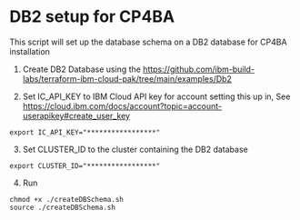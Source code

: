 # DB2 setup for CP4BA

This script will set up the database schema on a DB2 database for CP4BA installation

1. Create DB2 Database using the https://github.com/ibm-build-labs/terraform-ibm-cloud-pak/tree/main/examples/Db2 

2. Set IC_API_KEY to IBM Cloud API key for account setting this up in, See https://cloud.ibm.com/docs/account?topic=account-userapikey#create_user_key

  ```
  export IC_API_KEY="*****************"
  ```

3. Set CLUSTER_ID to the cluster containing the DB2 database
  ```
  export CLUSTER_ID="*****************"
  ```

4. Run 
  ```
  chmod +x ./createDBSchema.sh
  source ./createDBSchema.sh
  ```
